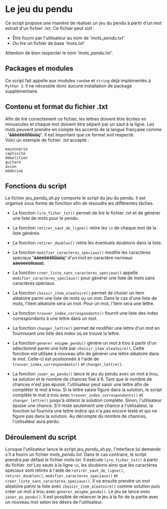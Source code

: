 # Le jeu du pendu

Ce script propose une manière de réaliser un jeu du pendu à partir d'un mot extrait d'un fichier *.txt*.
Ce fichier peut soit :
- Être fourni par l'utilisateur au nom de *'mots_pendu.txt'*
- Ou lire un fichier de base 'mots.txt'

Attention de bien respecter le nom *'mots_pendu.txt'*.

## Packages et modules

Ce script fait appelle aux modules ```random``` et ```string``` déjà implémentés à ```Python 3```. 
Il ne nécessite donc aucune installation de package supplémentaire.

## Contenu et format du fichier .txt

Afin de lire correctement ce fichier, les lettres doivent être écrites en minuscules et 
chaque mot doivent être séparé par un saut à la ligne. 
Les mots peuvent prendre en compte les accents de la langue française comme : **'àâèéêëôîïûùüç'**.
Il est important que ce format soit respecté.\
Voici un exemple de fichier *.txt* accepté :
```
maçonnerie
captivité
démolition
guitare
avion
médecine
```

## Fonctions du script

Le fichier *jeu_pendu_sh.py* comporte le script du jeu du pendu. 
Il est organisé sous forme de fonction afin de résoudre les différentes tâches.

- La fonction ```lire_ficher_txt()``` permet de lire le fichier *.txt* et de générer une liste de mots pour le pendu.

- La fonction ```retirer_saut_de_ligne()``` retire les ```\n``` de chaque mot de la liste générée.

- La fonction ```retirer_doublon()``` retire les éventuels doublons dans la liste.

- La fonction ```modifier_caracteres_speciaux()``` modifie les caractères spéciaux **'àâèéêëôîïûùüç'** d'un mot en 
caractère normaux **aaeeeeoiiuuuc**.

- La fonction ```creer_liste_sans_caracteres_speciaux()``` appelle ```modifier_caracteres_speciaux()``` pour générer 
une liste de mots sans caractères spéciaux.

- La fonction ```choisir_item_aleatoire()``` permet de choisir un item aléatoire parmi une liste de mots ou un mot.
Dans le cas d'une liste de mots, l'item aléatoire sera un mot. Pour un mot, l'item sera une lettre.

- La fonction ```trouver_index_correspondants()``` fournit une liste des index correspondants à une lettre dans un mot.

- La fonction ```changer_lettre()``` permet de modifier une lettre d'un mot en fournissant une liste des index où se 
trouve la lettre.

- La fonction ```generer_enigme_pendu()``` génère un mot à trou à partir d'un sélectionné parmi une liste par 
```choisir_item_aleatoire()```. 
Cette fonction est utilisée à nouveau afin de générer une lettre aléatoire dans le mot. 
Celle-ci est positionnée à l'aide de ```trouver_index_correspondants()``` et ```changer_lettre()```.

- La fonction ```jouer_au_pendu()``` lance le jeu du pendu avec un mot à trou, sa solution et le nombre de chances fixé 
à 6. 
Tant que le nombre de chances n'est pas épuisé, l'utilisateur peut saisir une lettre afin de compléter le mot 
à trou. 
Si la lettre saisie figure dans la solution, le script complète le mot à trou avec ```trouver_index_correspondants()``` 
et ```changer_lettre()``` jusqu'à obtenir la solution complète. 
Sinon, l'utilisateur épuise une chance. 
S'il reste seulement une chance à l'utilisateur, la fonction lui fournira une lettre indice qui n'a pas encore testé 
et qui ne figure pas dans la solution. 
Au décompte du nombre de chances, l'utilisateur aura perdu.

## Déroulement du script

Lorsque l'utilisateur lance le script *jeu_pendu_sh.py*, l'interface lui demande s'il a fourni un fichier 
*mots_pendu.txt*.
Dans le cas contraire, le script prendra par défaut le fichier *mots.txt*.
Il exécute ```lire_ficher_txt()``` à partir du fichier *.txt*
Les sauts à la ligne ```\n```, les doublons ainsi que les caractères spéciaux sont retirés à l'aide de 
```retirer_saut_de_ligne()```, ```retirer_doublon()```, ```modifier_caracteres_speciaux()``` et 
```creer_liste_sans_caracteres_speciaux()```.
Il va ensuite prendre un mot aléatoire parmi la liste avec ```choisir_item_aleatoire()``` comme solution puis
créer un mot à trou avec ```generer_enigme_pendu()```.
Le jeu se lance avec ```jouer_au_pendu()```.
Il est possible de relancer le jeu à la fin de la partie avec un nouveau mot selon les désirs de l'utilisateur.